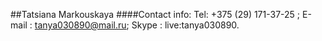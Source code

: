 ##Tatsiana Markouskaya
####Contact info: Tel: +375 (29) 171-37-25 ; E-mail : tanya030890@mail.ru; Skype : live:tanya030890.
